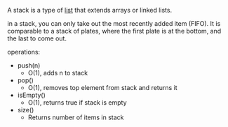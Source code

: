 A stack is a type of [list](01%20Types%20of%20lists.md) that extends arrays or linked lists.

in a stack, you can only take out  the most recently added item (FIFO). It is comparable to a stack of plates, where the first plate is at the bottom, and the last to come out.

operations:
- push(n)
	- O(1), adds n to stack
- pop()
	- O(1), removes top element from stack and returns it
- isEmpty()
	- O(1), returns true if stack is empty
- size()
	- Returns number of items in stack


